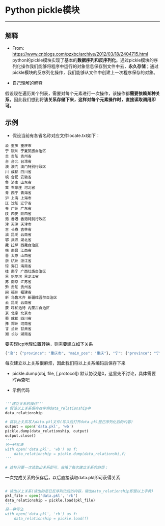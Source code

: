 # Python pickle模块

------

## 解释

* From: https://www.cnblogs.com/pzxbc/archive/2012/03/18/2404715.html
　　
python的pickle模块实现了基本的**数据序列和反序列化**。通过pickle模块的序列化操作我们能够将程序中运行的对象信息保存到文件中去，**永久存储**；通过pickle模块的反序列化操作，我们能够从文件中创建上一次程序保存的对象。

* 自己理解的解释

假设现在遍历某个列表，需要对每个元素进行一次操作，该操作都**需要依赖某种关系**，因此我们想到将**该关系存储下来，这样对每个元素操作时，直接读取调用即可。**

## 示例

* 假设当前有各省名称对应文件locate.txt如下：

```
渝 重庆 重庆市
宁 银川 宁夏回族自治区
贵 贵阳 贵州省
台 台北 台湾省
澳 澳门 澳门特别行政区
川 成都 四川省
皖 合肥 安徽省
鲁 济南 山东省
冀 石家庄 河北省
青 西宁 青海省
沪 上海 上海市
辽 沈阳 辽宁省
粤 广州 广东省
陕 西安 陕西省
港 香港 香港特别行政区
津 天津 天津市
吉 长春 吉林省
滇 昆明 云南省
鄂 武汉 湖北省
藏 拉萨 西藏自治区
赣 南昌 江西省
晋 太原 山西省
浙 杭州 浙江省
琼 海口 海南省
桂 南宁 广西壮族自治区
黑 哈尔滨 黑龙江省
苏 南京 江苏省
黔 贵阳 贵州省
闽 福州 福建省
新 乌鲁木齐 新疆维吾尔自治区
云 昆明 云南省
蒙 呼和浩特 内蒙古自治区
京 北京 北京市
蜀 成都 四川省
豫 郑州 河南省
甘 兰州 甘肃省
湘 长沙 湖南省
```

要实现icp地理位置转换，则需要建立如下关系

```python
{"渝": {"province": "重庆市", "main_pos": "重庆"}, "宁": {"province": "宁夏回族自治区", "main_pos": "银川"}, "贵": {"province": "贵州省", "main_pos": "贵阳"}, "台": {"province": "台湾省", "main_pos": "台北"}, "澳": {"province": "澳门特别行政区", "main_pos": "澳门"}, "川": {"province": "四川省", "main_pos": "成都"}, "皖": {"province": "安徽省", "main_pos": "合肥"}, "鲁": {"province": "山东省", "main_pos": "济南"}, "冀": {"province": "河北省", "main_pos": "石家庄"}, "青": {"province": "青海省", "main_pos": "西宁"}, "沪": {"province": "上海市", "main_pos": "上海"}, "辽": {"province": "辽宁省", "main_pos": "沈阳"}, "粤": {"province": "广东省", "main_pos": "广州"}, "陕": {"province": "陕西省", "main_pos": "西安"}, "港": {"province": "香港特别行政区", "main_pos": "香港"}, "津": {"province": "天津市", "main_pos": "天津"}, "吉": {"province": "吉林省", "main_pos": "长春"}, "滇": {"province": "云南省", "main_pos": "昆明"}, "鄂": {"province": "湖北省", "main_pos": "武汉"}, "藏": {"province": "西藏自治区", "main_pos": "拉萨"}, "赣": {"province": "江西省", "main_pos": "南昌"}, "晋": {"province": "山西省", "main_pos": "太原"}, "浙": {"province": "浙江省", "main_pos": "杭州"}, "琼": {"province": "海南省", "main_pos": "海口"}, "桂": {"province": "广西壮族自治区", "main_pos": "南宁"}, "黑": {"province": "黑龙江省", "main_pos": "哈尔滨"}, "苏": {"province": "江苏省", "main_pos": "南京"}, "黔": {"province": "贵州省", "main_pos": "贵阳"}, "闽": {"province": "福建省", "main_pos": "福州"}, "新": {"province": "新疆维吾尔自治区", "main_pos": "乌鲁木齐"}, "云": {"province": "云南省", "main_pos": "昆明"}, "蒙": {"province": "内蒙古自治区", "main_pos": "呼和浩特"}, "京": {"province": "北京市", "main_pos": "北京"}, "蜀": {"province": "四川省", "main_pos": "成都"}, "豫": {"province": "河南省", "main_pos": "郑州"}, "甘": {"province": "甘肃省", "main_pos": "兰州"}, "湘": {"province": "湖南省", "main_pos": "长沙"}}
```

每次建立以上关系很麻烦，因此我们将以上关系编码后保存下来

* pickle.dump(obj, file, [,protocol])
默认协议是0，这里先不讨论，具体需要时再查吧

* 示例代码

```python

'''建立关系的操作'''
# 假设以上关系保存在字典data_relationship中
data_relationship

# 将以上关系写入data.pkl文件(写入后打开data.pkl是已序列化后的内容)
output = open('data.pkl', 'wb')
pickle.dump(data_relationship, output)
output.close()
'''
另一种写法
with open('data.pkl', 'wb') as f:
    data_relationship = pickle.dump(data_relationshi,f)
'''

# 这样只要一次读取出关系即可，省略了每次建立关系的麻烦；
```

一次完成关系的保存后，以后直接读取data.pkl即可获得关系

```python

# 读出以上关系(读出的是已反序列化后的内容，输出data_relationship即是以上字典)
pkl_file = open('data.pkl', 'rb')
data_relationship = pickle.load(pkl_file)
'''
另一种写法
with open('data.pkl', 'rb') as f:
    data_relationship = pickle.load(f)
```


